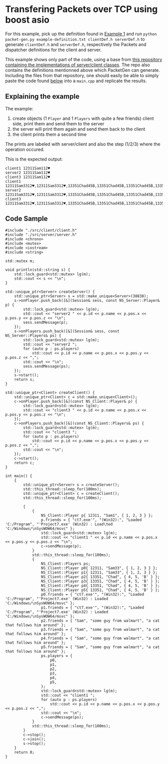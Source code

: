 # Transfering Packets over TCP using boost asio

For this example, pick up the definition found in [Example 1](https://github.com/BrunoC-L/PacketGen/blob/main/examples/1.md) and run `python packet-gen.py example-definition.txt clientDef.h serverDef.h` to generate `clientDef.h` and `serverDef.h`, respectively the Packets and dispatcher definitions for the client and server.

This example shows only part of the code, using a base from [this repository containing the implementations of server/client classes](https://github.com/BrunoC-L/boost-asio-tcp-1_77-example). The repo also contains the definitions mentionned above which PacketGen can generate. Including the files from that repository, one should easily be able to simply paste the code found [below](https://github.com/BrunoC-L/PacketGen/blob/main/examples/3.md#code-sample) into a `main.cpp` and replicate the results.

## Explaining the example

The example:

1. create objects (1 `Player` and 1 `Players` with quite a few friends) client side, print them and send them to the server
2. the server will print them again and send them back to the client
3. the client prints them a second time

The prints are labeled with server/client and also the step (1/2/3) where the operation occured.

This is the expected output:

```
client1 12311Sam112♥
server2 12311Sam112♥
client3 12311Sam112♥
client1 12311Sam3312♥,12311Sam3312♥,13351Chad45B,13351Chad45B,13351Chad45B,13351Chad45B,
server2 12311Sam3312♥,12311Sam3312♥,13351Chad45B,13351Chad45B,13351Chad45B,13351Chad45B,
client3 12311Sam3312♥,12311Sam3312♥,13351Chad45B,13351Chad45B,13351Chad45B,13351Chad45B,
```

## Code Sample

```
#include "./src/client/client.h"
#include "./src/server/server.h"
#include <chrono>
#include <mutex>
#include <iostream>
#include <string>

std::mutex m;

void println(std::string s) {
    std::lock_guard<std::mutex> lg(m);
    std::cout << s << "\n";
}

std::unique_ptr<Server> createServer() {
    std::unique_ptr<Server> s = std::make_unique<Server>(38838);
    s->onPlayer.push_back([&](Session& sess, const NS_Server::Player& p) {
        std::lock_guard<std::mutex> lg(m);
        std::cout << "server2 " << p.id << p.name << p.pos.x << p.pos.y << p.pos.z << "\n";
        sess.sendMessage(p);
    });
    s->onPlayers.push_back([&](Session& sess, const NS_Server::Players& ps) {
        std::lock_guard<std::mutex> lg(m);
        std::cout << "server2 ";
        for (auto p : ps.players)
            std::cout << p.id << p.name << p.pos.x << p.pos.y << p.pos.z << ",";
        std::cout << "\n";
        sess.sendMessage(ps);
    });
    s->start();
    return s;
}

std::unique_ptr<Client> createClient() {
    std::unique_ptr<Client> c = std::make_unique<Client>();
    c->onPlayer.push_back([&](const NS_Client::Player& p) {
        std::lock_guard<std::mutex> lg(m);
        std::cout << "client3 " << p.id << p.name << p.pos.x << p.pos.y << p.pos.z << "\n";
    });
    c->onPlayers.push_back([&](const NS_Client::Players& ps) {
        std::lock_guard<std::mutex> lg(m);
        std::cout << "client3 ";
        for (auto p : ps.players)
            std::cout << p.id << p.name << p.pos.x << p.pos.y << p.pos.z << ",";
        std::cout << "\n";
    });
    c->start();
    return c;
}

int main() {
    {
        std::unique_ptr<Server> s = createServer();
        std::this_thread::sleep_for(100ms);
        std::unique_ptr<Client> c = createClient();
        std::this_thread::sleep_for(100ms);

        {
            {
                NS_Client::Player p{ 12311, "Sam1", { 1, 2, 3 } };
                p.friends = { "ct7.exe'", "(Win32):", "Loaded 'C:/Program", "'Project7.exe' (Win32) : Load\ted 'C:/Windows/\nSysWOW64/msvc" };
                std::lock_guard<std::mutex> lg(m);
                std::cout << "client1 " << p.id << p.name << p.pos.x << p.pos.y << p.pos.z << "\n";
                c->sendMessage(p);
            }
            std::this_thread::sleep_for(100ms);
            {
                NS_Client::Players ps;
                NS_Client::Player p0{ 12311, "Sam33", { 1, 2, 3 } };
                NS_Client::Player p1{ 12311, "Sam33", { 1, 2, 3 } };
                NS_Client::Player p2{ 13351, "Chad", { 4, 5, 'B' } };
                NS_Client::Player p3{ 13351, "Chad", { 4, 5, 'B' } };
                NS_Client::Player p4{ 13351, "Chad", { 4, 5, 'B' } };
                NS_Client::Player p5{ 13351, "Chad", { 4, 5, 'B' } };
                p0.friends = { "ct7.exe'", "(Win32):", "Loaded 'C:/Program", "'Project7.exe' (Win32) : Loaded 'C:/Windows/\nSysWOW64/msvc" };
                p1.friends = { "ct7.exe'", "(Win32):", "Loaded 'C:/Program", "'Project7.exe' (Win32) : Loaded 'C:/Windows/\nSysWOW64/msvc" };
                p2.friends = { "Sam", "some guy from walmart", "a cat that follows him around" };
                p3.friends = { "Sam", "some guy from walmart", "a cat that follows him around" };
                p4.friends = { "Sam", "some guy from walmart", "a cat that follows him around" };
                p5.friends = { "Sam", "some guy from walmart", "a cat that follows him around" };
                ps.players = {
                    p0,
                    p1,
                    p2,
                    p3,
                    p4,
                    p5,
                };
                std::lock_guard<std::mutex> lg(m);
                std::cout << "client1 ";
                for (auto p : ps.players)
                    std::cout << p.id << p.name << p.pos.x << p.pos.y << p.pos.z << ",";
                std::cout << "\n";
                c->sendMessage(ps);
            }
            std::this_thread::sleep_for(100ms);
        }
        c->stop();
        c->join();
        s->stop();
    }
    return 0;
}
```

